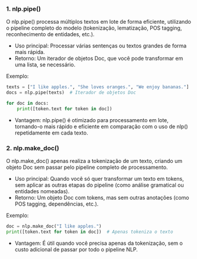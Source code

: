 ### 1. nlp.pipe()
O nlp.pipe() processa múltiplos textos em lote de forma eficiente, utilizando o pipeline completo do modelo (tokenização, lematização, POS tagging, reconhecimento de entidades, etc.).

* Uso principal: Processar várias sentenças ou textos grandes de forma mais rápida.
* Retorno: Um iterador de objetos Doc, que você pode transformar em uma lista, se necessário.

Exemplo:
```python
texts = ["I like apples.", "She loves oranges.", "We enjoy bananas."]
docs = nlp.pipe(texts)  # Iterador de objetos Doc

for doc in docs:
    print([token.text for token in doc])
```

* Vantagem: nlp.pipe() é otimizado para processamento em lote, tornando-o mais rápido e eficiente em comparação com o uso de nlp() repetidamente em cada texto.

### 2. nlp.make_doc()

O nlp.make_doc() apenas realiza a tokenização de um texto, criando um objeto Doc sem passar pelo pipeline completo de processamento.

* Uso principal: Quando você só quer transformar um texto em tokens, sem aplicar as outras etapas do pipeline (como análise gramatical ou entidades nomeadas).
* Retorno: Um objeto Doc com tokens, mas sem outras anotações (como POS tagging, dependências, etc.).

Exemplo:
```python
doc = nlp.make_doc("I like apples.")
print([token.text for token in doc])  # Apenas tokeniza o texto
```

* Vantagem: É útil quando você precisa apenas da tokenização, sem o custo adicional de passar por todo o pipeline NLP.